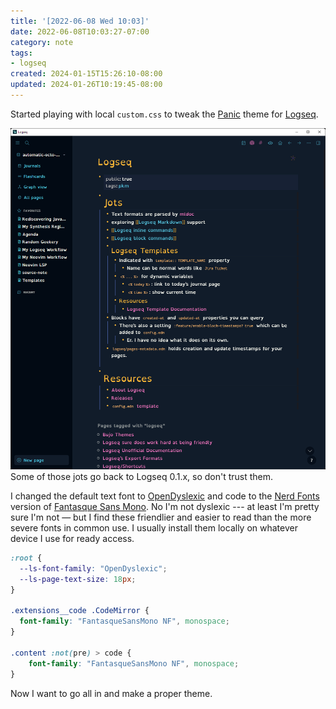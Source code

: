 ```yaml
---
title: '[2022-06-08 Wed 10:03]'
date: 2022-06-08T10:03:27-07:00
category: note
tags:
- logseq
created: 2024-01-15T15:26:10-08:00
updated: 2024-01-26T10:19:45-08:00
---
```


Started playing with local `custom.css` to tweak the [Panic](https://github.com/sokirill/logseq-panic-theme) theme for [Logseq](../../../card/Logseq.md).

![attachments/img/logseq-custom-panic-2022-06-08.png](../../../attachments/img/logseq-custom-panic-2022-06-08.png)
Some of those jots go back to Logseq 0.1.x, so don't trust them.

<!--more-->

I changed the default text font to [OpenDyslexic](https://opendyslexic.org) and code to the [Nerd Fonts](https://www.nerdfonts.com) version of [Fantasque Sans Mono](https://github.com/belluzj/fantasque-sans). No I'm not dyslexic --- at least I'm pretty sure I'm not — but I find these friendlier and easier to read than the more severe fonts in common use. I usually install them locally on whatever device I use for ready access.

````css
:root {
  --ls-font-family: "OpenDyslexic";
  --ls-page-text-size: 18px;
}

.extensions__code .CodeMirror {
  font-family: "FantasqueSansMono NF", monospace;
}

.content :not(pre) > code {
    font-family: "FantasqueSansMono NF", monospace;
}
````

Now I want to go all in and make a proper theme.
